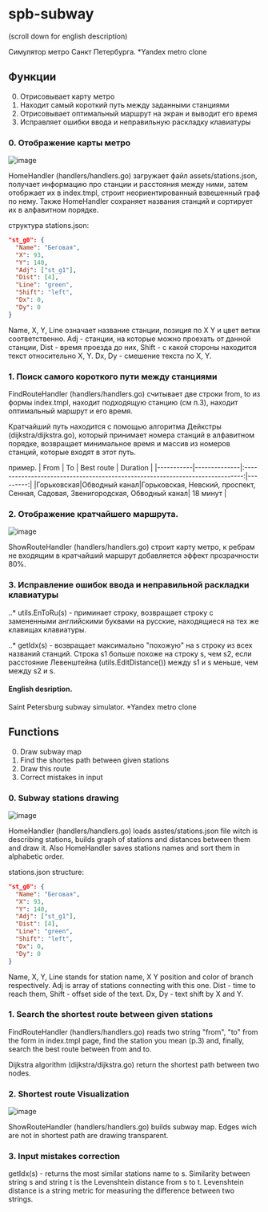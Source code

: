 # spb-subway

(scroll down for english description)

Симулятор метро Санкт Петербурга. *Yandex metro clone

## Функции
0) Отрисовывает карту метро
1) Находит самый короткий путь между заданными станциями 
2) Отрисовывает оптимальный маршрут на экран и выводит его время
3) Исправляет ошибки ввода и неправильную раскладку клавиатуры

### 0. Отображение карты метро

![image](https://user-images.githubusercontent.com/111375726/226001931-1626532b-4c38-4973-90ad-c2603d3cf7f2.png)

HomeHandler (handlers/handlers.go) загружает файл assets/stations.json, получает информацию про станции и расстояния между ними, затем отобржает их в index.tmpl, строит неориентированный взвешенный граф по нему. Также HomeHandler сохраняет названия станций и сортирует их в алфавитном порядке. 

структура stations.json:

```json
"st_g0": {
  "Name": "Беговая",
  "X": 93,
  "Y": 140,
  "Adj": ["st_g1"],
  "Dist": [4],
  "Line": "green",
  "Shift": "left",
  "Dx": 0,
  "Dy": 0
}
```

Name, X, Y, Line означает название станции, позиция по X Y и цвет ветки соответственно. Adj - станции, на которые можно проехать от данной станции, Dist - время проезда до них, Shift - с какой стороны находится текст относительно X, Y. Dx, Dy - смешение текста по X, Y. 

### 1. Поиск самого короткого пути между станциями 
FindRouteHandler (handlers/handlers.go) считывает две строки from, to из формы index.tmpl, находит подходящую станцию (см п.3), находит оптимальный маршрут и его время. 

Кратчайший путь находится с помощью алгоритма Дейкстры (dijkstra/dijkstra.go), который принимает номера станций в алфавитном порядке, возвращает минимальное время и массив из номеров станций, которые входят в этот путь. 

пример.
| From      | To           | Best route                                                                    | Duration |
|-----------|--------------|:-----------------------------------------------------------------------------:|---------:|
|Горьковская|Обводный канал|Горьковская, Невский, проспект, Сенная, Садовая, Звенигородская, Обводный канал| 18 минут |

### 2. Отображение кратчайшего маршрута.

![image](https://user-images.githubusercontent.com/111375726/226002641-9811083e-3962-4493-bf20-741bdd26c923.png)

ShowRouteHandler (handlers/handlers.go) строит карту метро, к ребрам не входящим в кратчайший маршрут добавляется эффект прозрачности 80%. 

### 3. Исправление ошибок ввода и неправильной раскладки клавиатуры
..* utils.EnToRu(s) - приминает строку, возвращает строку с замененными английскими буквами на русские, находящиеся на тех же клавищах клавиатуры. 

..* getIdx(s) - возвращает максимально "похожую" на s строку из всех названий станций. Строка s1 больше похоже на строку s, чем s2, если расстояние Левенштейна (utils.EditDistance()) между s1 и s меньше, чем между s2 и s. 

#### English desription.

Saint Petersburg subway simulator. *Yandex metro clone

## Functions 
0) Draw subway map
1) Find the shortes path between given stations
2) Draw this route
3) Correct mistakes in input

### 0. Subway stations drawing 

![image](https://user-images.githubusercontent.com/111375726/226001931-1626532b-4c38-4973-90ad-c2603d3cf7f2.png)

HomeHandler (handlers/handlers.go) loads asstes/stations.json file witch is describing stations, builds graph of stations and distances between them and draw it. Also HomeHandler saves stations names and sort them in alphabetic order. 

stations.json structure: 

```json
"st_g0": {
  "Name": "Беговая",
  "X": 93,
  "Y": 140,
  "Adj": ["st_g1"],
  "Dist": [4],
  "Line": "green",
  "Shift": "left",
  "Dx": 0,
  "Dy": 0
}
```

Name, X, Y, Line stands for station name, X Y position and color of branch respectively. Adj is array of stations connecting with this one. Dist - time to reach them, Shift - offset side of the text. Dx, Dy - text shift by X and Y. 

### 1. Search the shortest route between given stations
FindRouteHandler (handlers/handlers.go) reads two string "from", "to" from the form in index.tmpl page, find the station you mean (p.3) and, finally, search the best route between from and to. 

Dijkstra algorithm (dijkstra/dijkstra.go) return the shortest path between two nodes. 

### 2. Shortest route Visualization 

![image](https://user-images.githubusercontent.com/111375726/226002641-9811083e-3962-4493-bf20-741bdd26c923.png)

ShowRouteHandler (handlers/handlers.go) builds subway map. Edges wich are not in shortest path are drawing transparent. 

### 3. Input mistakes correction

getIdx(s) - returns the most similar stations name to s. Similarity between string s and string t is the Levenshtein distance from s to t. Levenshtein distance is a string metric for measuring the difference between two strings. 

